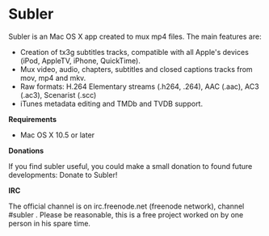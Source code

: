 Subler
======

Subler is an Mac OS X app created to mux mp4 files. The main features are:

- Creation of tx3g subtitles tracks, compatible with all Apple's devices (iPod, AppleTV, iPhone, QuickTime).
- Mux video, audio, chapters, subtitles and closed captions tracks from mov, mp4 and mkv.
- Raw formats: H.264 Elementary streams (.h264, .264), AAC (.aac), AC3 (.ac3), Scenarist (.scc)
- iTunes metadata editing and TMDb and TVDB support.

**Requirements**

- Mac OS X 10.5 or later

**Donations**

If you find subler useful, you could make a small donation to found future developments: Donate to Subler!

**IRC**

The official channel is on irc.freenode.net (freenode network), channel #subler . Please be reasonable, this is a free project worked on by one person in his spare time.